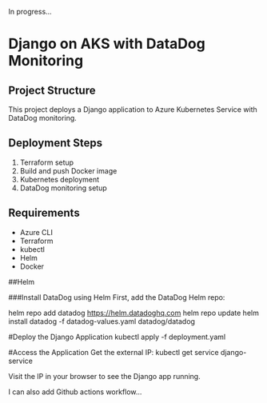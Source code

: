In progress...

# Django on AKS with DataDog Monitoring

## Project Structure

This project deploys a Django application to Azure Kubernetes Service with DataDog monitoring.

## Deployment Steps

1. Terraform setup
2. Build and push Docker image
3. Kubernetes deployment
4. DataDog monitoring setup

## Requirements

- Azure CLI
- Terraform
- kubectl
- Helm
- Docker


 ##Helm
 
 ###Install DataDog using Helm
First, add the DataDog Helm repo:

helm repo add datadog https://helm.datadoghq.com
helm repo update
helm install datadog -f datadog-values.yaml datadog/datadog

 #Deploy the Django Application
kubectl apply -f deployment.yaml


 #Access the Application
Get the external IP:
kubectl get service django-service

Visit the IP in your browser to see the Django app running.


I can also add Github actions workflow... 

